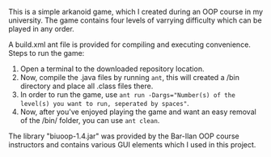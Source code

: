 This is a simple arkanoid game, which I created during an OOP course in my university.
The game contains four levels of varrying difficulty which can be played in any order.

A build.xml ant file is provided for compiling and executing convenience.
Steps to run the game:
1. Open a terminal to the downloaded repository location.
2. Now, compile the .java files by running `ant`, this will created a /bin directory and place all .class files there.
3. In order to run the game, use `ant run -Dargs="Number(s) of the level(s) you want to run, seperated by spaces"`.
4. Now, after you've enjoyed playing the game and want an easy removal of the /bin/ folder, you can use `ant clean`.


The library "biuoop-1.4.jar" was provided by the Bar-Ilan OOP course instructors and contains various GUI elements which I used in this project.
